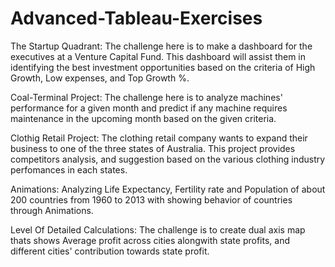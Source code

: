 # Advanced-Tableau-Exercises
The Startup Quadrant: The challenge here is to make a dashboard for the executives at a Venture Capital Fund. This dashboard will assist them in identifying the best investment opportunities based on the criteria of High Growth, Low expenses, and Top Growth %.

Coal-Terminal Project: The challenge here is to analyze machines' performance for a given month and predict if any machine requires maintenance in the upcoming month based on the given criteria.

Clothig Retail Project: The clothing retail company wants to expand their business to one of the three states of Australia. This project provides competitors analysis, and suggestion based on the various clothing industry perfomances in each states.

Animations: Analyzing Life Expectancy, Fertility rate and Population of about 200 countries from 1960 to 2013 with showing behavior of countries through Animations.

Level Of Detailed Calculations: The challenge is to create dual axis map thats shows Average profit across cities alongwith state profits, and different cities' contribution towards state profit.
